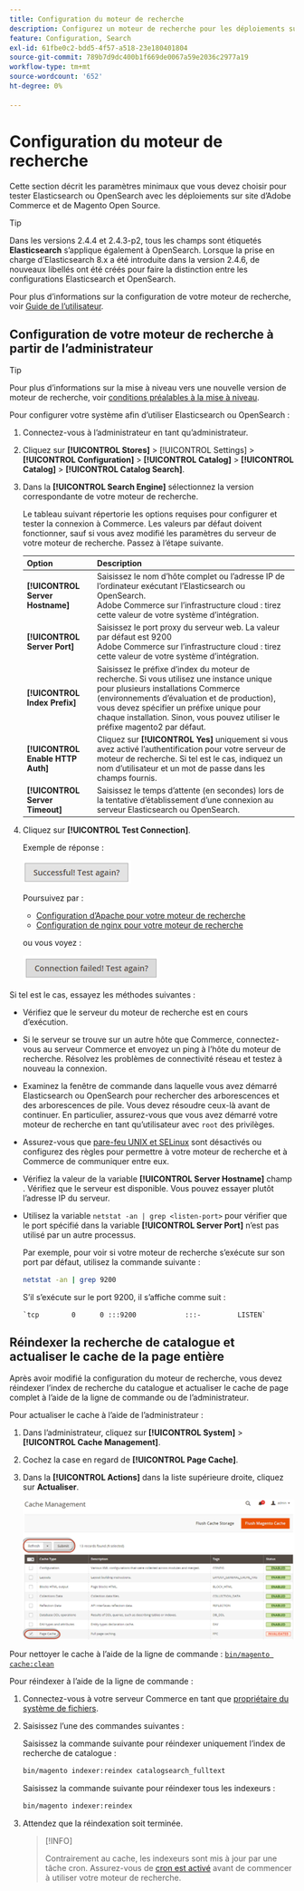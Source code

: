 ```yaml
---
title: Configuration du moteur de recherche
description: Configurez un moteur de recherche pour les déploiements sur site d’Adobe Commerce et de Magento Open Source.
feature: Configuration, Search
exl-id: 61fbe0c2-bdd5-4f57-a518-23e180401804
source-git-commit: 789b7d9dc400b1f669de0067a59e2036c2977a19
workflow-type: tm+mt
source-wordcount: '652'
ht-degree: 0%

---
```


# Configuration du moteur de recherche

Cette section décrit les paramètres minimaux que vous devez choisir pour tester Elasticsearch ou OpenSearch avec les déploiements sur site d’Adobe Commerce et de Magento Open Source.

>[!TIP]
>
>Dans les versions 2.4.4 et 2.4.3-p2, tous les champs sont étiquetés **Elasticsearch** s’applique également à OpenSearch.
>Lorsque la prise en charge d’Elasticsearch 8.x a été introduite dans la version 2.4.6, de nouveaux libellés ont été créés pour faire la distinction entre les configurations Elasticsearch et OpenSearch.

Pour plus d’informations sur la configuration de votre moteur de recherche, voir [Guide de l’utilisateur](https://experienceleague.adobe.com/docs/commerce-admin/catalog/catalog/search/search-configuration.html).

## Configuration de votre moteur de recherche à partir de l’administrateur

>[!TIP]
>
>Pour plus d’informations sur la mise à niveau vers une nouvelle version de moteur de recherche, voir [conditions préalables à la mise à niveau](../../upgrade/prepare/prerequisites.md).

Pour configurer votre système afin d’utiliser Elasticsearch ou OpenSearch :

1. Connectez-vous à l’administrateur en tant qu’administrateur.
1. Cliquez sur **[!UICONTROL Stores]** > [!UICONTROL Settings] > **[!UICONTROL Configuration]** > **[!UICONTROL Catalog]** > **[!UICONTROL Catalog]** > **[!UICONTROL Catalog Search]**.
1. Dans la **[!UICONTROL Search Engine]** sélectionnez la version correspondante de votre moteur de recherche.

   Le tableau suivant répertorie les options requises pour configurer et tester la connexion à Commerce. Les valeurs par défaut doivent fonctionner, sauf si vous avez modifié les paramètres du serveur de votre moteur de recherche. Passez à l’étape suivante.

   | Option | Description |
   |--- |--- |
   | **[!UICONTROL Server Hostname]** | Saisissez le nom d’hôte complet ou l’adresse IP de l’ordinateur exécutant l’Elasticsearch ou OpenSearch.<br>Adobe Commerce sur l’infrastructure cloud : tirez cette valeur de votre système d’intégration. |
   | **[!UICONTROL Server Port]** | Saisissez le port proxy du serveur web. La valeur par défaut est 9200<br>Adobe Commerce sur l’infrastructure cloud : tirez cette valeur de votre système d’intégration. |
   | **[!UICONTROL Index Prefix]** | Saisissez le préfixe d’index du moteur de recherche. Si vous utilisez une instance unique pour plusieurs installations Commerce (environnements d’évaluation et de production), vous devez spécifier un préfixe unique pour chaque installation. Sinon, vous pouvez utiliser le préfixe magento2 par défaut. |
   | **[!UICONTROL Enable HTTP Auth]** | Cliquez sur **[!UICONTROL Yes]** uniquement si vous avez activé l’authentification pour votre serveur de moteur de recherche. Si tel est le cas, indiquez un nom d’utilisateur et un mot de passe dans les champs fournis. |
   | **[!UICONTROL Server Timeout]** | Saisissez le temps d’attente (en secondes) lors de la tentative d’établissement d’une connexion au serveur Elasticsearch ou OpenSearch. |

1. Cliquez sur **[!UICONTROL Test Connection]**.

   Exemple de réponse :

   ![success](../../assets/configuration/elastic_test-success.png)

   Poursuivez par :

   - [Configuration d’Apache pour votre moteur de recherche](../../installation/prerequisites/search-engine/configure-apache.md)
   - [Configuration de nginx pour votre moteur de recherche](../../installation/prerequisites/search-engine/configure-nginx.md)

   ou vous voyez :

   ![failed](../../assets/configuration/elastic_test-fail.png)

Si tel est le cas, essayez les méthodes suivantes :

- Vérifiez que le serveur du moteur de recherche est en cours d’exécution.
- Si le serveur se trouve sur un autre hôte que Commerce, connectez-vous au serveur Commerce et envoyez un ping à l’hôte du moteur de recherche. Résolvez les problèmes de connectivité réseau et testez à nouveau la connexion.
- Examinez la fenêtre de commande dans laquelle vous avez démarré Elasticsearch ou OpenSearch pour rechercher des arborescences et des arborescences de pile. Vous devez résoudre ceux-là avant de continuer. En particulier, assurez-vous que vous avez démarré votre moteur de recherche en tant qu’utilisateur avec `root` des privilèges.
- Assurez-vous que [pare-feu UNIX et SELinux](../../installation/prerequisites/search-engine/overview.md#firewall-and-selinux) sont désactivés ou configurez des règles pour permettre à votre moteur de recherche et à Commerce de communiquer entre eux.
- Vérifiez la valeur de la variable **[!UICONTROL Server Hostname]** champ . Vérifiez que le serveur est disponible. Vous pouvez essayer plutôt l’adresse IP du serveur.
- Utilisez la variable `netstat -an | grep <listen-port>` pour vérifier que le port spécifié dans la variable **[!UICONTROL Server Port]** n’est pas utilisé par un autre processus.

  Par exemple, pour voir si votre moteur de recherche s’exécute sur son port par défaut, utilisez la commande suivante :

  ```bash
  netstat -an | grep 9200
  ```

  S’il s’exécute sur le port 9200, il s’affiche comme suit :

  ```terminal
  `tcp        0      0 :::9200            :::-         LISTEN`
  ```

## Réindexer la recherche de catalogue et actualiser le cache de la page entière

Après avoir modifié la configuration du moteur de recherche, vous devez réindexer l’index de recherche du catalogue et actualiser le cache de page complet à l’aide de la ligne de commande ou de l’administrateur.

Pour actualiser le cache à l’aide de l’administrateur :

1. Dans l’administrateur, cliquez sur **[!UICONTROL System]** > **[!UICONTROL Cache Management]**.
1. Cochez la case en regard de **[!UICONTROL Page Cache]**.
1. Dans la **[!UICONTROL Actions]** dans la liste supérieure droite, cliquez sur **Actualiser**.

   ![gestion du cache](../../assets/configuration/refresh-cache.png)

Pour nettoyer le cache à l’aide de la ligne de commande : [`bin/magento cache:clean`](../cli/manage-cache.md#clean-and-flush-cache-types)

Pour réindexer à l’aide de la ligne de commande :

1. Connectez-vous à votre serveur Commerce en tant que [propriétaire du système de fichiers](../../installation/prerequisites/file-system/overview.md).
1. Saisissez l’une des commandes suivantes :

   Saisissez la commande suivante pour réindexer uniquement l’index de recherche de catalogue :

   ```bash
   bin/magento indexer:reindex catalogsearch_fulltext
   ```

   Saisissez la commande suivante pour réindexer tous les indexeurs :

   ```bash
   bin/magento indexer:reindex
   ```

1. Attendez que la réindexation soit terminée.

   >[!INFO]
   >
   >Contrairement au cache, les indexeurs sont mis à jour par une tâche cron. Assurez-vous de [cron est activé](../cli/configure-cron-jobs.md) avant de commencer à utiliser votre moteur de recherche.
